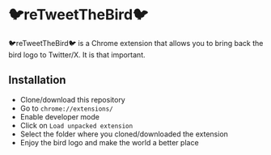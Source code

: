 # 🐦reTweetTheBird🐦

🐦reTweetTheBird🐦 is a Chrome extension that allows you to bring back the bird logo to Twitter/X. It is that important.


## Installation

- Clone/download this repository
- Go to `chrome://extensions/`
- Enable developer mode
- Click on `Load unpacked extension`
- Select the folder where you cloned/downloaded the extension
- Enjoy the bird logo and make the world a better place
